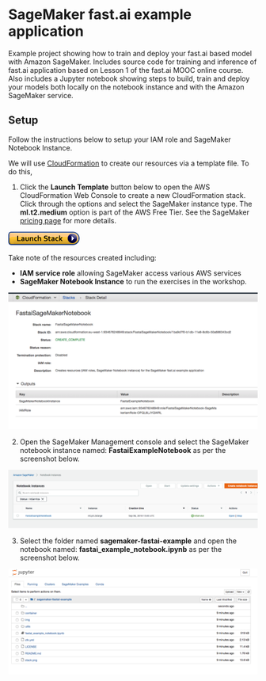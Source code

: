 # SageMaker fast.ai example application
Example project showing how to train and deploy your fast.ai based model with Amazon SageMaker. Includes source code for training and inference of fast.ai application based on Lesson 1 of the fast.ai MOOC online course. Also includes a Jupyter notebook showing steps to build, train and deploy your models both locally on the notebook instance and with the Amazon SageMaker service.

## Setup

Follow the instructions below to setup your IAM role and SageMaker Notebook Instance.

We will use [CloudFormation](https://aws.amazon.com/cloudformation/) to create our resources via a template file. To do this,

1. Click the **Launch Template** button below to open the AWS CloudFormation Web Console to create a new CloudFormation stack. Click through the options and select the SageMaker instance type. The **ml.t2.medium** option is part of the AWS Free Tier. See the SageMaker [pricing page](https://aws.amazon.com/sagemaker/pricing/) for more details.

[![CloudFormation](img/cfn-launch-stack.png)](https://eu-west-1.console.aws.amazon.com/cloudformation/home?region=eu-west-1#/stacks/create/review?filter=active&templateURL=https%3A%2F%2Fs3-eu-west-1.amazonaws.com%2Fmmcclean-public-files%2Fsagemaker-fastai-example%2Fcfn.yml&stackName=FastaiSageMakerNotebook&param_NotebookInstanceType=ml.p3.2xlarge)

Take note of the resources created including:
 - **IAM service role** allowing SageMaker access various AWS services
 - **SageMaker Notebook Instance** to run the exercises in the workshop.

![Screenshot](img/cfn-outputs.png)

2. Open the SageMaker Management console and select the SageMaker notebook instance named: **FastaiExampleNotebook** as per the screenshot below.

![Screenshot](img/sagemaker-nb.png)

3. Select the folder named **sagemaker-fastai-example** and open the notebook named: **fastai_example_notebook.ipynb** as per the screenshot below.

![Screenshot](img/jupyter-nb.png)